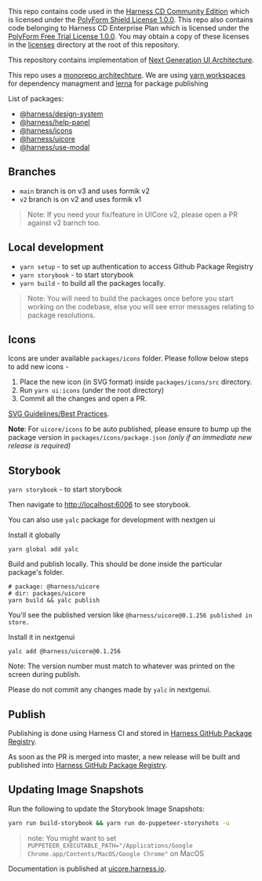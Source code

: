 This repo contains code used in the [Harness CD Community Edition](https://github.com/harness/harness-cd-community) which is licensed under the [PolyForm Shield License 1.0.0](./licenses/PolyForm-Shield-1.0.0.txt). This repo also contains code belonging to Harness CD Enterprise Plan which is licensed under the [PolyForm Free Trial License 1.0.0](./licenses/PolyForm-Free-Trial-1.0.0.txt). You may obtain a copy of these licenses in the [licenses](./licenses/) directory at the root of this repository.

This repository contains implementation of [Next Generation UI Architecture](https://docs.google.com/document/d/1oe_cHcDyYhwjJ6QZqyOIlpUWGgYyeCIBfUOdElg2rBg/edit#heading=h.41cp29fl3vvn).

This repo uses a [monorepo architechture](https://monorepo.tools/). We are using [yarn workspaces](https://classic.yarnpkg.com/lang/en/docs/workspaces/) for dependency managment and [lerna](https://lerna.js.org/) for package publishing

List of packages:

- [@harness/design-system](./packages/design-system/)
- [@harness/help-panel](./packages/help-panel/)
- [@harness/icons](./packages/icons/)
- [@harness/uicore](./packages/uicore/)
- [@harness/use-modal](./packages/useModal/)

## Branches

- `main` branch is on v3 and uses formik v2
- `v2` branch is on v2 and uses formik v1

> Note: If you need your fix/feature in UICore v2, please open a PR against v2 barnch too.

## Local development

- `yarn setup` - to set up authentication to access Github Package Registry
- `yarn storybook` - to start storybook
- `yarn build` - to build all the packages locally.

> Note: You will need to build the packages once before you start working on the codebase, else you will see error messages relating to package resolutions.

## Icons

Icons are under available `packages/icons` folder. Please follow below steps to add new icons -

1. Place the new icon (in SVG format) inside `packages/icons/src` directory.
2. Run `yarn ui:icons` (under the root directory)
3. Commit all the changes and open a PR.

[SVG Guidelines/Best Practices](https://harness.atlassian.net/wiki/spaces/PLATFORM/pages/1963262066/SVG+Guidelines+Best+Practices).

**Note**: For `uicore/icons` to be auto published, please ensure to bump up the package version in `packages/icons/package.json` _(only if an immediate new release is required)_

## Storybook

`yarn storybook` - to start storybook

Then navigate to [http://localhost:6006](http://localhost:6006) to see storybook.

You can also use `yalc` package for development with nextgen ui

Install it globally

```
yarn global add yalc
```

Build and publish locally. This should be done inside the particular package's folder.

```
# package: @harness/uicore
# dir: packages/uicore
yarn build && yalc publish
```

You'll see the published version like `@harness/uicore@0.1.256 published in store.`

Install it in nextgenui

```
yalc add @harness/uicore@0.1.256
```

Note: The version number must match to whatever was printed on the screen during publish.

Please do not commit any changes made by `yalc` in nextgenui.

## Publish

Publishing is done using Harness CI and stored in [Harness GitHub Package Registry](https://github.com/orgs/harness/packages).

As soon as the PR is merged into master, a new release will be built and published into [Harness GitHub Package Registry](https://github.com/orgs/harness/packages).

## Updating Image Snapshots

Run the following to update the Storybook Image Snapshots:

```sh
yarn run build-storybook && yarn run do-puppeteer-storyshots -u
```

> note: You might want to set `PUPPETEER_EXECUTABLE_PATH="/Applications/Google Chrome.app/Contents/MacOS/Google Chrome"` on MacOS

Documentation is published at [uicore.harness.io](http://uicore.harness.io/).
